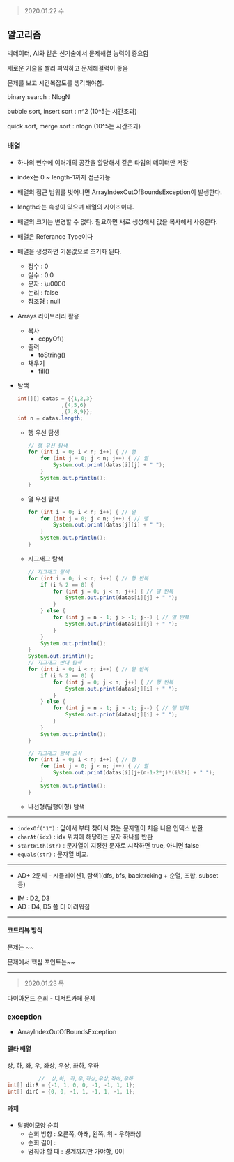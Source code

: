 > 2020.01.22 수

## 알고리즘

빅데이터, AI와 같은 신기술에서 문제해결 능력이 중요함

새로운 기술을 빨리 파악하고 문제해결력이 좋음

문제를 보고 시간복잡도를 생각해야함.

binary search : NlogN

bubble sort, insert sort : n^2 (10^5는 시간초과)

quick sort, merge sort : nlogn (10^5는 시간초과)



### 배열

- 하나의 변수에 여러개의 공간을 할당해서 같은 타입의 데이터만 저장
- index는 0 ~ length-1까지 접근가능
- 배열의 접근 범위를 벗어나면  ArrayIndexOutOfBoundsException이 발생한다.
- length라는 속성이 있으며 배열의 사이즈이다.
- 배열의 크기는 변경할 수 없다. 필요하면 새로 생성해서 값을 복사해서 사용한다.
- 배열은 Referance Type이다
- 배열을 생성하면 기본값으로 초기화 된다.
  - 정수 : 0
  - 실수 : 0.0
  - 문자 : \u0000
  - 논리 : false
  - 참조형 : null
- Arrays 라이브러리 활용
  - 복사
    - copyOf()
  - 출력
    - toString()
  - 채우기
    - fill()

- 탐색

  ```java
  int[][] datas = {{1,2,3}
  				,{4,5,6}
  				,{7,8,9}};
  int n = datas.length;
  ```

  - 행 우선 탐생

    ```java
    // 행 우선 탐색
    for (int i = 0; i < n; i++) { // 행
    	for (int j = 0; j < n; j++) { // 열
    		System.out.print(datas[i][j] + " ");
    	}
    	System.out.println();
    }
    ```

  - 열 우선 탐색

    ```java
    for (int i = 0; i < n; i++) { // 열
        for (int j = 0; j < n; j++) { // 행
        	System.out.print(datas[j][i] + " ");
        }
        System.out.println();
    }
    ```

  - 지그재그 탐색

    ```java
    // 지그재그 탐색
    for (int i = 0; i < n; i++) { // 행 반복
        if (i % 2 == 0) {
            for (int j = 0; j < n; j++) { // 열 반복
            	System.out.print(datas[i][j] + " ");
            }
        } else {
            for (int j = n - 1; j > -1; j--) { // 열 반복
            	System.out.print(datas[i][j] + " ");
            }
        }
        System.out.println();
    }
    System.out.println();
    // 지그재그 반대 탐색
    for (int i = 0; i < n; i++) { // 열 반복
        if (i % 2 == 0) {
            for (int j = 0; j < n; j++) { // 행 반복
            	System.out.print(datas[j][i] + " ");
            }
        } else {
            for (int j = n - 1; j > -1; j--) { // 행 반복
            	System.out.print(datas[j][i] + " ");
            }
        }
        System.out.println();
    }
    ```

    ```java
    // 지그재그 탐색 공식
    for (int i = 0; i < n; i++) { // 행
        for (int j = 0; j < n; j++) { // 열
        	System.out.print(datas[i][j+(n-1-2*j)*(i%2)] + " ");
        }
        System.out.println();
    }
    ```

  - 나선형(달팽이형) 탐색

---



- `indexOf("1")` : 앞에서 부터 찾아서  찾는 문자열이 처음 나온 인덱스 반환
- `charAt(idx)` : idx 위치에 해당하는 문자 하나를 반환
- `startWith(str)` : 문자열이 지정한 문자로 시작하면 true, 아니면 false
- `equals(str)` : 문자열 비교.

---

+ AD+ 2문제 - 시뮬레이션1, 탐색1(dfs, bfs, backtrcking + 순열, 조합, subset 등)

- IM : D2, D3
- AD : D4, D5 쫌 더 어려워짐

---

#### 코드리뷰 방식

문제는 ~~

문제에서 핵심 포인트는~~

---

> 2020.01.23 목

다이아몬드 순회 - 디저트카페 문제

### exception

- ArrayIndexOutOfBoundsException 



#### 델타 배열

상, 하, 좌, 우, 좌상, 우상, 좌하, 우하

```java
		  //  상,하, 좌,우,좌상,우상,좌하,우하
int[] dirR = {-1, 1, 0, 0, -1, -1, 1, 1};
int[] dirC = {0, 0, -1, 1, -1, 1, -1, 1};
```



#### 과제

- 달팽이모양 순회
  - 순회 방향 : 오른쪽, 아래, 왼쪽, 위 - 우하좌상
  - 순회 길이 : 
  - 멈춰야 할 때 : 경계까지만 가야함, 0이 



